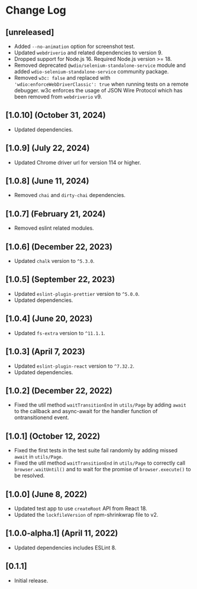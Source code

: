 # Change Log

## [unreleased]

* Added `--no-animation` option for screenshot test.
* Updated `webdriverio` and related dependencies to version 9.
* Dropped support for Node.js 16. Required Node.js version >= 18.
* Removed deprecated `@wdio/selenium-standalone-service` module and added `wdio-selenium-standalone-service` community package.
* Removed `w3c: false` and replaced with `'wdio:enforceWebDriverClassic': true` when running tests on a remote debugger. w3c enforces the usage of JSON Wire Protocol which has been removed from `webdriverio` v9.

## [1.0.10] (October 31, 2024)

* Updated dependencies.

## [1.0.9] (July 22, 2024)

* Updated Chrome driver url for version 114 or higher.

## [1.0.8] (June 11, 2024)

* Removed `chai` and `dirty-chai` dependencies.

## [1.0.7] (February 21, 2024)

* Removed eslint related modules.

## [1.0.6] (December 22, 2023)

* Updated `chalk` version to `^5.3.0`.

## [1.0.5] (September 22, 2023)

* Updated `eslint-plugin-prettier` version to `^5.0.0`.
* Updated dependencies.

## [1.0.4] (June 20, 2023)

* Updated `fs-extra` version to `^11.1.1`.

## [1.0.3] (April 7, 2023)

* Updated `eslint-plugin-react` version to `^7.32.2`.
* Updated dependencies.

## [1.0.2] (December 22, 2022)

* Fixed the util method `waitTransitionEnd` in `utils/Page` by adding `await` to the callback and async-await for the handler function of ontransitionend event.

## [1.0.1] (October 12, 2022)

* Fixed the first tests in the test suite fail randomly by adding missed `await` in `utils/Page`.
* Fixed the util method `waitTransitionEnd` in `utils/Page` to correctly call `browser.waitUntil()` and to wait for the promise of `browser.execute()` to be resolved.

## [1.0.0] (June 8, 2022)

* Updated test app to use `createRoot` API from React 18.
* Updated the `lockfileVersion` of npm-shrinkwrap file to v2.

## [1.0.0-alpha.1] (April 11, 2022)

* Updated dependencies includes ESLint 8.

## [0.1.1]

* Initial release.
